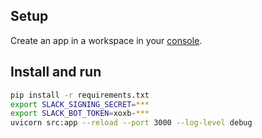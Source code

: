 


## Setup

Create an app in a workspace in your [console](https://api.slack.com/apps).


## Install and run

```bash
pip install -r requirements.txt
export SLACK_SIGNING_SECRET=***
export SLACK_BOT_TOKEN=xoxb-***
uvicorn src:app --reload --port 3000 --log-level debug
```
